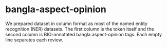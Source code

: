 # bangla-aspect-opinion
We prepared dataset in column format as most of the named entity recognition (NER) datasets. The first column is the token itself and the second column is BIO-annotated bangla aspect-opinion tags. Each empty line separates each review.  
